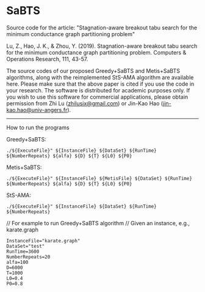 # SaBTS
Source code for the article: "Stagnation-aware breakout tabu search for the minimum conductance graph partitioning problem"

Lu, Z., Hao, J. K., & Zhou, Y. (2019). Stagnation-aware breakout tabu search for the minimum conductance graph partitioning problem. Computers & Operations Research, 111, 43-57.

The source codes of our proposed Greedy+SaBTS and Metis+SaBTS algorithms, along with the reimplemented StS-AMA algorithm are available here. 
Please make sure that the above paper is cited if you use the code in your research. 
The software is distributed for academic purposes only. 
If you wish to use this software for commercial applications, please obtain permission from Zhi Lu (zhilusix@gmail.com) or Jin-Kao Hao (jin-kao.hao@univ-angers.fr).


---------------------------------------------------------------------------------------------------------------------------------------------------------------------


How to run the programs

Greedy+SaBTS:
```
./${ExecuteFile}" ${InstanceFile} ${DataSet} ${RunTime} ${NumberRepeats} ${alfa} ${D} ${T} ${L0} ${P0}
```

Metis+SaBTS:
```
./${ExecuteFile}" ${InstanceFile} ${MetisFile} ${DataSet} ${RunTime} ${NumberRepeats} ${alfa} ${D} ${T} ${L0} ${P0}
```

StS-AMA:
```
./${ExecuteFile}" ${InstanceFile} ${DataSet} ${RunTime} ${NumberRepeats}
```

// For example to run Greedy+SaBTS algorithm
// Given an instance, e.g., karate.graph
```
InstanceFile="karate.graph"
DataSet="test"
RunTime=3600
NumberRepeats=20
alfa=100
D=6000
T=1000
L0=0.4
P0=0.8
```
